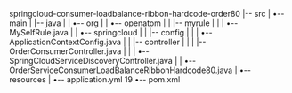 springcloud-consumer-loadbalance-ribbon-hardcode-order80
|-- src
|   •-- main
|       |-- java
|       |   •-- org
|       |       •-- openatom
|       |           |-- myrule
|       |           |   •-- MySelfRule.java
|       |           •-- springcloud
|       |               |-- config
|       |               |   •-- ApplicationContextConfig.java
|       |               |-- controller
|       |               |   |-- OrderConsumerController.java
|       |               |   •-- SpringCloudServiceDiscoveryController.java
|       |               •-- OrderServiceConsumerLoadBalanceRibbonHardcode80.java
|       •-- resources
|           •-- application.yml
19
•-- pom.xml
